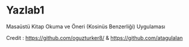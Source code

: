 # Yazlab1
Masaüstü Kitap Okuma ve Öneri (Kosinüs Benzerliği) Uygulaması

Credit : https://github.com/oguzturker8/ & https://github.com/atagulalan
